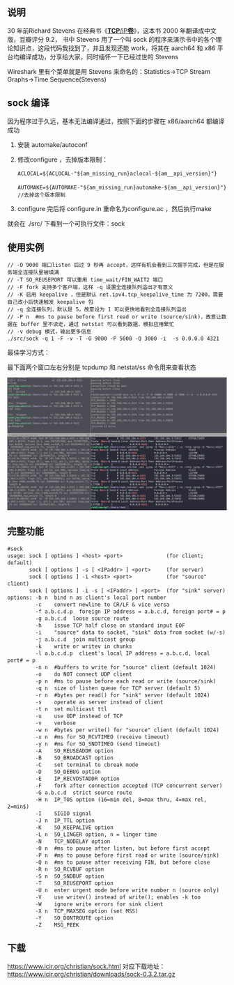 ## 说明

 30 年前Richard Stevens 在经典书《[**TCP**/IP**卷**](https://book.douban.com/subject/1088054/)》，这本书 2000 年翻译成中文版，豆瓣评分 9.2， 书中 Stevens 用了一个叫 sock 的程序来演示书中的各个理论知识点，这段代码我找到了，并且发现还能 work，将其在 aarch64 和 x86 平台均编译成功，分享给大家，同时缅怀一下已经过世的 Stevens

Wireshark 里有个菜单就是用 Stevens 来命名的：Statistics->TCP Stream Graphs->Time Sequence(Stevens)

## sock 编译

因为程序过于久远，基本无法编译通过，按照下面的步骤在 x86/aarch64 都编译成功

1. 安装 automake/autoconf

2. 修改configure ，去掉版本限制：

   ```
   ACLOCAL=${ACLOCAL-"${am_missing_run}aclocal-${am__api_version}"}
   
   AUTOMAKE=${AUTOMAKE-"${am_missing_run}automake-${am__api_version}"}  //去掉这个版本限制
   ```

3. configure 完后将 configure.in 重命名为configure.ac ，然后执行make

就会在 ./src/ 下看到一个可执行文件：sock



## 使用实例

```
// -O 9000 端口listen 后过 9 秒再 accept，这样有机会看到三次握手完成，但是在服务端全连接队里被填满
// -T SO_REUSEPORT 可以重用 time_wait/FIN_WAIT2 端口
// -F fork 支持多个客户端，这样 -q 设置全连接队列溢出才有意义
// -K 启用 keepalive ，但是默认 net.ipv4.tcp_keepalive_time 为 7200，需要自己改小后快速触发 keepalive 包
// -q 全连接队列，默认是 5，故意设为 1 可以更快地看到全连接队列溢出
// -P n  #ms to pause before first read or write (source/sink)，故意让数据在 buffer 里不读走，通过 netstat 可以看到数据，模拟应用繁忙
// -v debug 模式，输出更多信息
./src/sock -q 1 -F -v -T -O 9000 -P 5000 -Q 3000 -i  -s 0.0.0.0 4321
```

最佳学习方式：

最下面两个窗口左右分别是 tcpdump 和 netstat/ss 命令用来查看状态

![image-20240919154758343](./demo.png)

## 完整功能

```
#sock
usage: sock [ options ] <host> <port>              (for client; default)
       sock [ options ] -s [ <IPaddr> ] <port>     (for server)
       sock [ options ] -i <host> <port>           (for "source" client)
       sock [ options ] -i -s [ <IPaddr> ] <port>  (for "sink" server)
options: -b n  bind n as client's local port number
         -c    convert newline to CR/LF & vice versa
         -f a.b.c.d.p  foreign IP address = a.b.c.d, foreign port# = p
         -g a.b.c.d  loose source route
         -h    issue TCP half close on standard input EOF
         -i    "source" data to socket, "sink" data from socket (w/-s)
         -j a.b.c.d  join multicast group
         -k    write or writev in chunks
         -l a.b.c.d.p  client's local IP address = a.b.c.d, local port# = p
         -n n  #buffers to write for "source" client (default 1024)
         -o    do NOT connect UDP client
         -p n  #ms to pause before each read or write (source/sink)
         -q n  size of listen queue for TCP server (default 5)
         -r n  #bytes per read() for "sink" server (default 1024)
         -s    operate as server instead of client
         -t n  set multicast ttl
         -u    use UDP instead of TCP
         -v    verbose
         -w n  #bytes per write() for "source" client (default 1024)
         -x n  #ms for SO_RCVTIMEO (receive timeout)
         -y n  #ms for SO_SNDTIMEO (send timeout)
         -A    SO_REUSEADDR option
         -B    SO_BROADCAST option
         -C    set terminal to cbreak mode
         -D    SO_DEBUG option
         -E    IP_RECVDSTADDR option
         -F    fork after connection accepted (TCP concurrent server)
         -G a.b.c.d  strict source route
         -H n  IP_TOS option (16=min del, 8=max thru, 4=max rel, 2=min$)
         -I    SIGIO signal
         -J n  IP_TTL option
         -K    SO_KEEPALIVE option
         -L n  SO_LINGER option, n = linger time
         -N    TCP_NODELAY option
         -O n  #ms to pause after listen, but before first accept
         -P n  #ms to pause before first read or write (source/sink)
         -Q n  #ms to pause after receiving FIN, but before close
         -R n  SO_RCVBUF option
         -S n  SO_SNDBUF option
         -T    SO_REUSEPORT option
         -U n  enter urgent mode before write number n (source only)
         -V    use writev() instead of write(); enables -k too
         -W    ignore write errors for sink client
         -X n  TCP_MAXSEG option (set MSS)
         -Y    SO_DONTROUTE option
         -Z    MSG_PEEK
```



## 下载

https://www.icir.org/christian/sock.html 对应下载地址：https://www.icir.org/christian/downloads/sock-0.3.2.tar.gz


